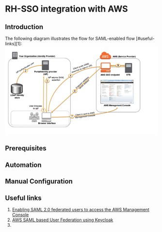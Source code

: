# RH-SSO integration with AWS
## Introduction
The following diagram illustrates the flow for SAML-enabled flow [#useful-links][1]:
![AWS SAML-enabled Flow](../images/aws-saml-flow.png)

## Prerequisites

## Automation

## Manual Configuration

## Useful links
1. [Enabling SAML 2.0 federated users to access the AWS Management Console](https://docs.aws.amazon.com/IAM/latest/UserGuide/id_roles_providers_enable-console-saml.html)
2. [AWS SAML based User Federation using Keycloak](https://neuw.medium.com/aws-connect-saml-based-identity-provider-using-keycloak-9b3e6d0111e6)
3. []()